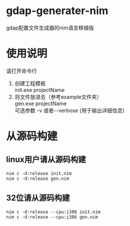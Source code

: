 # gdap-generater-nim
gdap配置文件生成器的nim语言移植版

# 使用说明
请打开命令行
1. 创建工程模板 \
init.exe projectName
2. 将文件放进去（参考example文件夹）\
gen.exe projectName \
可选参数 -v 或者--verbose (用于输出详细信息)
# 从源码构建
## linux用户请从源码构建
```
nim c -d:release init.nim
nim c -d:release gen.nim
```
## 32位请从源码构建
```
nim c -d:release --cpu:i386 init.nim
nim c -d:release --cpu:i386 gen.nim
```
